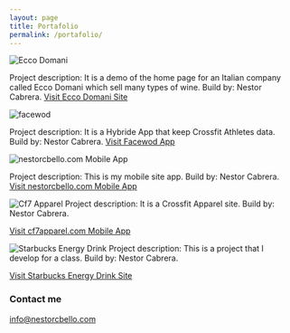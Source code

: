 ```yaml
---
layout: page
title: Portafolio
permalink: /portafolio/
---
```



![Ecco Domani](http://nestorcbello.com/wp-content/uploads/2015/01/eccodomani.jpg)



Project description: It is a demo of the home page for an Italian company called Ecco Domani which sell many types of wine.
Build by: Nestor Cabrera.
[Visit Ecco Domani Site](http://nestorcbello.com/eccodomani)


![facewod](http://farm8.staticflickr.com/7462/15713435874_dc487afdb6_b.jpg)



Project description: It is a Hybride App that keep Crossfit Athletes data.
Build by: Nestor Cabrera.
[Visit Facewod App](http://nestorcbello.com/mobile)


![nestorcbello.com Mobile App](http://farm8.staticflickr.com/7522/16334100281_829d255a1d_b.jpg)



Project description: This is my mobile site app.
Build by: Nestor Cabrera.
[Visit nestorcbello.com Mobile App](http://m.nestorcbello.com/)

![Cf7 Apparel](http://nestorcbello.com/wp-content/uploads/2015/01/cf7apparel.jpg)
Project description: It is a Crossfit Apparel site.
Build by: Nestor Cabrera.

[Visit cf7apparel.com Mobile App](http://m.nestorcbello.com/)


![Starbucks Energy Drink](http://nestorcbello.com/wp-content/uploads/2015/01/starbuks.jpg)
Project description: This is a project that I develop for a class.
Build by: Nestor Cabrera.

[Visit Starbucks Energy Drink Site](http://m.nestorcbello.com/)




### Contact me

[info@nestorcbello.com](mailto:info@nestorcbello.com)
